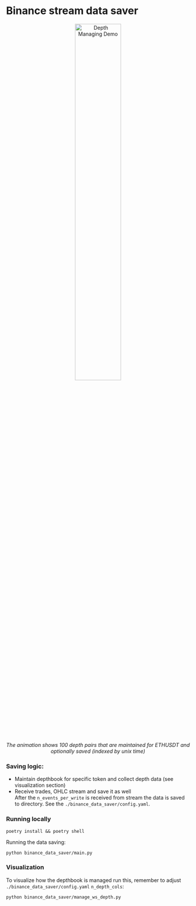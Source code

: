 # Binance stream data saver

<div align="center">
  <img src="assets/depth_managing_demo.gif" width="50%" alt="Depth Managing Demo">
  <p><em>The animation shows 100 depth pairs that are maintained for ETHUSDT and optionally saved (indexed by unix time)</em></p>
</div>

### Saving logic:
- Maintain depthbook for specific token and collect depth data (see visualization section)
- Receive trades, OHLC stream and save it as well  
After the `n_events_per_write` is received from stream the data is saved to directory. See the `./binance_data_saver/config.yaml`.

### Running locally
```
poetry install && poetry shell
```
Running the data saving:

````
python binance_data_saver/main.py
````
### Visualization
To visualize how the depthbook is managed run this, remember to adjust `./binance_data_saver/config.yaml` `n_depth_cols`:
```
python binance_data_saver/manage_ws_depth.py
```
